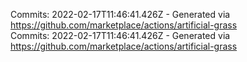 Commits: 2022-02-17T11:46:41.426Z - Generated via https://github.com/marketplace/actions/artificial-grass
<br>
Commits: 2022-02-17T11:46:41.426Z - Generated via https://github.com/marketplace/actions/artificial-grass
<br>
